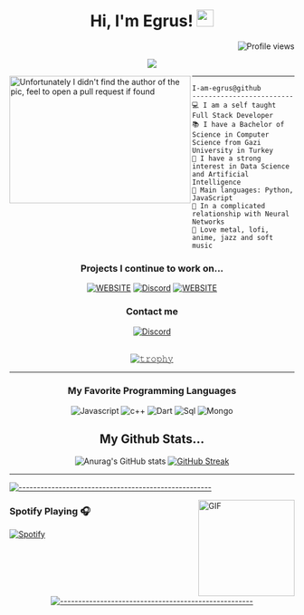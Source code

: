 <h1 align="center">
Hi, I'm Egrus!
  <img src="https://media.giphy.com/media/hvRJCLFzcasrR4ia7z/giphy.gif" width="30"></h1>
 <img src="https://gpvc.arturio.dev/I-am-vishalmaurya" alt="Profile views" align='right'/>
<br/>

<!-- Typing SVG by DenverCoder1 - https://github.com/DenverCoder1/readme-typing-svg -->
<p align="center"><img src="https://readme-typing-svg.herokuapp.com?lines=Computer+Science+Student;Full+Stack+Web+Developer;Always%20learning%20new%20things&center=true&width=380&height=45"></a>
</p>

<img align="left" src="https://pbs.twimg.com/media/EtjeYR0XEAQ_dUB?format=png&name=900x900" alt="Unfortunately I didn't find the author of the pic, feel to open a pull request if found" width="320" height="225" />
<hr>

```
I-am-egrus@github
-------------------------
💻 I am a self taught Full Stack Developer
📚 I have a Bachelor of Science in Computer Science from Gazi University in Turkey
📝 I have a strong interest in Data Science and Artificial Intelligence
🌟 Main languages: Python, JavaScript
💖 In a complicated relationship with Neural Networks
🎵 Love metal, lofi, anime, jazz and soft music
```
<div align="center">
<h3>Projects I continue to work on...</h3>

<a href="https://theeaglesclan.online" target="_blank">![WEBSITE](https://img.shields.io/badge/theeaglesclan.online-blue?style=for-the-badge)</a>
<a target="_blank" href="https://discord.com/users/297762444434997249"><img alt="Discord" src="https://img.shields.io/badge/Rust | AlphaProject%21-%237289DA.svg?style=for-the-badge&logo=discord&logoColor=white"/></a>
<a href="https://rustopic.com" target="_blank">![WEBSITE](https://img.shields.io/badge/Rustopic.com-blue?style=for-the-badge)</a>
  </div>  

<div align="center">
<h3>Contact me</h3>
  
  <a href="https://discord.com/users/297762444434997249">
<img alt="Discord" src="https://img.shields.io/badge/Discord-Egrus!%230001-7289DA?style=for-the-badge&logo=discord&logoColor=white"></a>  
</div>
  <br/>
  
  
<div align="center">
  
[![𝚝𝚛𝚘𝚙𝚑𝚢](https://github-profile-trophy.vercel.app/?username=Schweinepriester&column=8&margin-w=10&margin-h=0&no-bg=true&no-frame=true&theme=dark_dimmed)](https://github.com/egrus)
</div> 

<hr>


<h3 align="center">My Favorite Programming Languages</h3>
<p align="center">
  <img alt="Javascript" src="https://img.shields.io/badge/-JavaScript-090909?style=for-the-badge&logo=JavaScript&logoColor=E9D54D"></a> 
  <img alt="c++" src="https://img.shields.io/badge/c++-000000.svg?style=for-the-badge&logo=c%2B%2B&logoColor=005494"></a> 
  <img alt="Dart" src="https://img.shields.io/badge/python-000000?style=for-the-badge&logo=python&logoColor=f2c83f"></a>    
  <img alt="Sql" src="https://img.shields.io/badge/c%23-000000.svg?style=for-the-badge&logo=c-sharp&logoColor=239120"></a> 
  <img alt="Mongo" src="https://img.shields.io/badge/.NET-000000?style=for-the-badge&logo=.net&logoColor=c792ea"></a> 
</p>


<div align="center">
<h2 align="center">My Github Stats...</h2>
  
![Anurag's GitHub stats](https://github-readme-stats.vercel.app/api?username=Egrus&show_icons=true&theme=tokyonight)
[![GitHub Streak](http://github-readme-streak-stats.herokuapp.com?user=egrus&theme=tokyonight&mode=daily)](https://git.io/streak-stats)
</div>
<hr>

[![-----------------------------------------------------](
https://raw.githubusercontent.com/andreasbm/readme/master/assets/lines/aqua.png)](https://github.com/BaseMax?tab=repositories)
</div>

<img align="right" alt="GIF" height="170px" src="https://media.giphy.com/media/J5B1Y8QZnzXXbLQIBu/giphy.gif" />

### Spotify Playing 🎧

[![Spotify](https://novatorem.bgstatic.vercel.app/api/spotify)](https://open.spotify.com/user/11153360645)

<div align="center">
  
[![-----------------------------------------------------](
https://raw.githubusercontent.com/andreasbm/readme/master/assets/lines/aqua.png)](https://github.com/BaseMax?tab=repositories)
</div>
